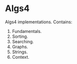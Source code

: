 # Algs4
Algs4 implementations.
Contains:
1. Fundamentals.
2. Sorting.
3. Searching.
4. Graphs.
5. Strings.
6. Context.
